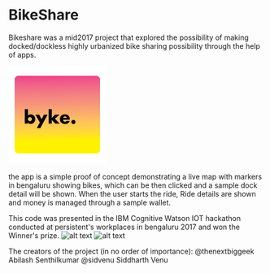 # BikeShare

Bikeshare was a mid2017 project that explored the possibility of making docked/dockless highly urbanized bike sharing possibility through the help of apps. 

![alt text](https://raw.githubusercontent.com/freefalltech/BikeShare/master/app/src/main/res/mipmap-xxxhdpi/ic_launcher.png)

the app is a simple proof of concept demonstrating a live map with markers in bengaluru showing bikes, which can be then clicked and a sample dock detail will be shown.
When the user starts the ride, Ride details are shown and money is managed through a sample wallet. 

This code was presented in the IBM Cognitive Watson IOT hackathon conducted at persistent's workplaces in bengaluru 2017 and won the Winner's prize.
![alt text](https://user-images.githubusercontent.com/26622675/42131704-14e2099a-7d26-11e8-9bcd-cdfdcba2386e.jpg)
![alt text](https://user-images.githubusercontent.com/26622675/42131713-4a750bde-7d26-11e8-8331-96cb1da69441.jpg)

The creators of the project (in no order of importance): 
@thenextbiggeek Abilash Senthilkumar
@sidvenu Siddharth Venu
